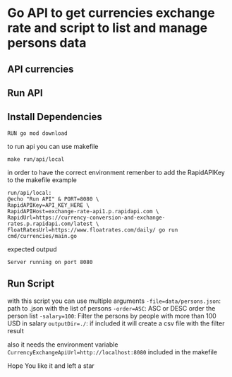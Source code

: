 # Go API to get currencies exchange rate and script to list and manage persons data

## API currencies 

## Run API 

## Install Dependencies

    RUN go mod download

to run api you can use makefile

    make run/api/local

in order to have the correct environment remenber to add the RapidAPIKey to the makefile
example

    run/api/local:
	@echo "Run API" & PORT=8080 \
	RapidAPIKey=API_KEY_HERE \
	RapidAPIHost=exchange-rate-api1.p.rapidapi.com \
	RapidUrl=https://currency-conversion-and-exchange-rates.p.rapidapi.com/latest \
	FloatRatesUrl=https://www.floatrates.com/daily/ go run cmd/currencies/main.go

expected outpud

    Server running on port 8080

## Run Script

with this script you can use multiple arguments 
`-file=data/persons.json`: path to .json with the list of persons
`-order=ASC`: ASC or DESC order the person list 
`-salary=100`: Filter the persons by people with more than 100 USD in salary
`outputDir=./`: if included it will create a csv file with the filter result 

also it needs the environment variable `CurrencyExchangeApiUrl=http://localhost:8080` included in the makefile

Hope You like it and left a star
